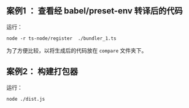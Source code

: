 ## 案例1 ： 查看经 babel/preset-env 转译后的代码
运行：
```shell
node -r ts-node/register  ./bundler_1.ts
```

为了方便比较，以将生成后的代码放在 `compare` 文件夹下。

## 案例2： 构建打包器
运行：
```shell
node ./dist.js
```